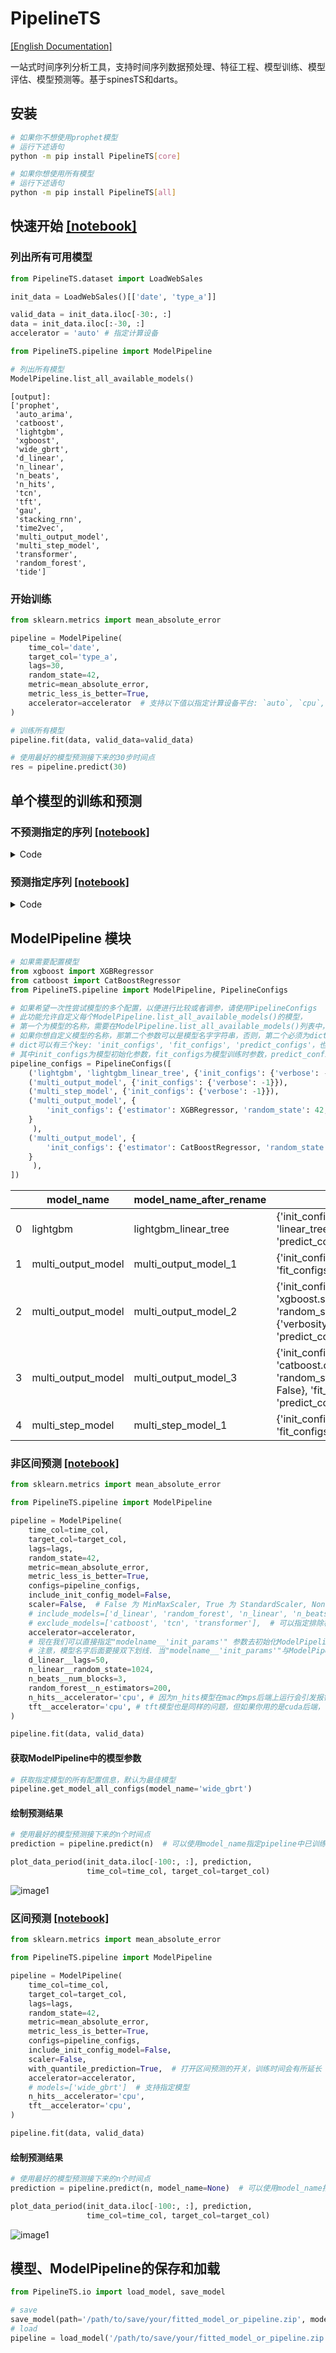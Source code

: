 # PipelineTS
[\[English Documentation\]](https://github.com/BirchKwok/PipelineTS/blob/main/README.md)


一站式时间序列分析工具，支持时间序列数据预处理、特征工程、模型训练、模型评估、模型预测等。基于spinesTS和darts。

## 安装

```bash
# 如果你不想使用prophet模型
# 运行下述语句
python -m pip install PipelineTS[core]

# 如果你想使用所有模型
# 运行下述语句
python -m pip install PipelineTS[all]
```

## 快速开始 [\[notebook\]](https://github.com/BirchKwok/PipelineTS/blob/main/examples/QuickStart.ipynb)

### 列出所有可用模型
```python
from PipelineTS.dataset import LoadWebSales

init_data = LoadWebSales()[['date', 'type_a']]

valid_data = init_data.iloc[-30:, :]
data = init_data.iloc[:-30, :]
accelerator = 'auto' # 指定计算设备

from PipelineTS.pipeline import ModelPipeline

# 列出所有模型
ModelPipeline.list_all_available_models()
```

```
[output]:
['prophet',
 'auto_arima',
 'catboost',
 'lightgbm',
 'xgboost',
 'wide_gbrt',
 'd_linear',
 'n_linear',
 'n_beats',
 'n_hits',
 'tcn',
 'tft',
 'gau',
 'stacking_rnn',
 'time2vec',
 'multi_output_model',
 'multi_step_model',
 'transformer',
 'random_forest',
 'tide']
```

### 开始训练
```python
from sklearn.metrics import mean_absolute_error

pipeline = ModelPipeline(
    time_col='date',
    target_col='type_a',
    lags=30,
    random_state=42,
    metric=mean_absolute_error,
    metric_less_is_better=True,
    accelerator=accelerator  # 支持以下值以指定计算设备平台: `auto`, `cpu`, `tpu`, `cuda`, `mps`.
)

# 训练所有模型
pipeline.fit(data, valid_data=valid_data)

# 使用最好的模型预测接下来的30步时间点
res = pipeline.predict(30)

```

## 单个模型的训练和预测
### 不预测指定的序列 [\[notebook\]](https://github.com/BirchKwok/PipelineTS/blob/main/examples/modeling.ipynb)

<details>
<summary>Code</summary>

```python

from PipelineTS.dataset import LoadMessagesSentDataSets
import pandas as pd
# 转换time_col, 传入模型的time_col被假定为timestamp格式，强烈建议转为pd.Timestamp格式
time_col = 'date'
target_col = 'ta'
lags = 60  # 往前的窗口大小，数据将会被切割成lags天的多条序列进行训练
n = 40 # 需要预测多少步，在这个例子里为需要预测多少天

# 你一样可以通过pandas加载数据
# init_data = pd.read_csv('/path/to/your/data.csv')
init_data = LoadMessagesSentDataSets()[[time_col, target_col]]

init_data[time_col] = pd.to_datetime(init_data[time_col], format='%Y-%m-%d')

# 划分训练集和测试集
valid_data = init_data.iloc[-n:, :]
data = init_data.iloc[:-n, :]
print("data shape: ", data.shape, ", valid data shape: ", valid_data.shape)
data.tail(5)

# 数据可视化
from PipelineTS.plot import plot_data_period
plot_data_period(
    data.iloc[-300:, :], 
    valid_data, 
    time_col=time_col, 
    target_col=target_col, 
    labels=['Train data', 'Valid_data']
)

# 训练和预测
from PipelineTS.nn_model import TiDEModel
tide = TiDEModel(
    time_col=time_col, target_col=target_col, lags=lags, random_state=42, 
    quantile=0.9, enable_progress_bar=False, enable_model_summary=False
)
tide.fit(data)
tide.predict(n)

```
</details>

### 预测指定序列 [\[notebook\]](https://github.com/BirchKwok/PipelineTS/blob/main/examples/modeling-with-predict-specify-series.ipynb)

<details>
<summary>Code</summary>

```python

from PipelineTS.dataset import LoadMessagesSentDataSets
import pandas as pd

# 转换time_col, 传入模型的time_col被假定为timestamp格式，强烈建议转为pd.Timestamp格式
time_col = 'date'
target_col = 'ta'
lags = 60  # 往前的窗口大小，数据将会被切割成lags天的多条序列进行训练
n = 40  # 需要预测多少步，在这个例子里为需要预测多少天

# 你一样可以通过pandas加载数据
# init_data = pd.read_csv('/path/to/your/data.csv')
init_data = LoadMessagesSentDataSets()[[time_col, target_col]]

init_data[time_col] = pd.to_datetime(init_data[time_col], format='%Y-%m-%d')

# 划分训练集和测试集
valid_data = init_data.iloc[-n:, :]
data = init_data.iloc[:-n, :]
print("data shape: ", data.shape, ", valid data shape: ", valid_data.shape)
data.tail(5)

# 数据可视化
from PipelineTS.plot import plot_data_period

plot_data_period(
    data.iloc[-300:, :],
    valid_data,
    time_col=time_col,
    target_col=target_col,
    labels=['Train data', 'Valid_data']
)

# 训练和预测
from PipelineTS.nn_model import TiDEModel

tide = TiDEModel(
    time_col=time_col, target_col=target_col, lags=lags, random_state=42,
    quantile=0.9, enable_progress_bar=False, enable_model_summary=False
)
tide.fit(data)
tide.predict(n, data=valid_data)
```

</details>


## ModelPipeline 模块

```python
# 如果需要配置模型
from xgboost import XGBRegressor
from catboost import CatBoostRegressor
from PipelineTS.pipeline import ModelPipeline, PipelineConfigs

# 如果希望一次性尝试模型的多个配置，以便进行比较或者调参，请使用PipelineConfigs
# 此功能允许自定义每个ModelPipeline.list_all_available_models()的模型，
# 第一个为模型的名称，需要在ModelPipeline.list_all_available_models()列表中，
# 如果你想自定义模型的名称，那第二个参数可以是模型名字字符串，否则，第二个必须为dict类型
# dict可以有三个key: 'init_configs', 'fit_configs', 'predict_configs'，也可以任意一个，剩余的会自动补全为默认参数
# 其中init_configs为模型初始化参数，fit_configs为模型训练时参数，predict_configs为模型预测时参数
pipeline_configs = PipelineConfigs([
    ('lightgbm', 'lightgbm_linear_tree', {'init_configs': {'verbose': -1, 'linear_tree': True}}),
    ('multi_output_model', {'init_configs': {'verbose': -1}}),
    ('multi_step_model', {'init_configs': {'verbose': -1}}),
    ('multi_output_model', {
        'init_configs': {'estimator': XGBRegressor, 'random_state': 42, 'kwargs': {'verbosity': 0}}
    }
     ),
    ('multi_output_model', {
        'init_configs': {'estimator': CatBoostRegressor, 'random_state': 42, 'verbose': False}
    }
     ),
])
```
<table>
<thead>
<tr><th style="text-align: right;">  </th><th>model_name        </th><th>model_name_after_rename  </th><th>model_configs                                                                                                                                                    </th></tr>
</thead>
<tbody>
<tr><td style="text-align: right;"> 0</td><td>lightgbm          </td><td>lightgbm_linear_tree     </td><td>{&#x27;init_configs&#x27;: {&#x27;verbose&#x27;: -1, &#x27;linear_tree&#x27;: True}, &#x27;fit_configs&#x27;: {}, &#x27;predict_configs&#x27;: {}}                                                                 </td></tr>
<tr><td style="text-align: right;"> 1</td><td>multi_output_model</td><td>multi_output_model_1     </td><td>{&#x27;init_configs&#x27;: {&#x27;verbose&#x27;: -1}, &#x27;fit_configs&#x27;: {}, &#x27;predict_configs&#x27;: {}}                                                                                      </td></tr>
<tr><td style="text-align: right;"> 2</td><td>multi_output_model</td><td>multi_output_model_2     </td><td>{&#x27;init_configs&#x27;: {&#x27;estimator&#x27;: &lt;class &#x27;xgboost.sklearn.XGBRegressor&#x27;&gt;, &#x27;random_state&#x27;: 42, &#x27;kwargs&#x27;: {&#x27;verbosity&#x27;: 0}}, &#x27;fit_configs&#x27;: {}, &#x27;predict_configs&#x27;: {}}</td></tr>
<tr><td style="text-align: right;"> 3</td><td>multi_output_model</td><td>multi_output_model_3     </td><td>{&#x27;init_configs&#x27;: {&#x27;estimator&#x27;: &lt;class &#x27;catboost.core.CatBoostRegressor&#x27;&gt;, &#x27;random_state&#x27;: 42, &#x27;verbose&#x27;: False}, &#x27;fit_configs&#x27;: {}, &#x27;predict_configs&#x27;: {}}       </td></tr>
<tr><td style="text-align: right;"> 4</td><td>multi_step_model  </td><td>multi_step_model_1       </td><td>{&#x27;init_configs&#x27;: {&#x27;verbose&#x27;: -1}, &#x27;fit_configs&#x27;: {}, &#x27;predict_configs&#x27;: {}}                                                                                      </td></tr>
</tbody>
</table>

### 非区间预测 [\[notebook\]](https://github.com/BirchKwok/PipelineTS/blob/main/examples/pipeline.ipynb)

```python
from sklearn.metrics import mean_absolute_error

from PipelineTS.pipeline import ModelPipeline

pipeline = ModelPipeline(
    time_col=time_col, 
    target_col=target_col, 
    lags=lags, 
    random_state=42, 
    metric=mean_absolute_error, 
    metric_less_is_better=True,
    configs=pipeline_configs,
    include_init_config_model=False,
    scaler=False,  # False 为 MinMaxScaler, True 为 StandardScaler, None 表示数据未被缩放
    # include_models=['d_linear', 'random_forest', 'n_linear', 'n_beats'],  # 可以指定使用模型
    # exclude_models=['catboost', 'tcn', 'transformer'],  # 可以指定排除模型，注意，include_models和exclude_models不能同时指定
    accelerator=accelerator,
    # 现在我们可以直接指定"modelname__'init_params'" 参数去初始化ModelPipeline中的模型
    # 注意，模型名字后面要接双下划线. 当"modelname__'init_params'"与ModelPipeline类的默认参数重复时，ModelPipeline类的默认参数将会被忽略
    d_linear__lags=50,
    n_linear__random_state=1024,
    n_beats__num_blocks=3,
    random_forest__n_estimators=200,
    n_hits__accelerator='cpu', # 因为n_hits模型在mac的mps后端上运行会引发报错，因此这里指定为cpu后端
    tft__accelerator='cpu', # tft模型也是同样的问题，但如果你用的是cuda后端，可以直接忽略这两个参数配置
)

pipeline.fit(data, valid_data)
```

#### 获取ModelPipeline中的模型参数
```python
# 获取指定模型的所有配置信息，默认为最佳模型
pipeline.get_model_all_configs(model_name='wide_gbrt')
```

#### 绘制预测结果
```python
# 使用最好的模型预测接下来的n个时间点
prediction = pipeline.predict(n)  # 可以使用model_name指定pipeline中已训练好的模型

plot_data_period(init_data.iloc[-100:, :], prediction, 
                 time_col=time_col, target_col=target_col)
```

![image1](https://github.com/BirchKwok/PipelineTS/blob/main/pics/pic2.png)

### 区间预测 [\[notebook\]](https://github.com/BirchKwok/PipelineTS/blob/main/examples/pipeline-with-quantile-prediction.ipynb)

```python
from sklearn.metrics import mean_absolute_error

from PipelineTS.pipeline import ModelPipeline

pipeline = ModelPipeline(
    time_col=time_col,
    target_col=target_col,
    lags=lags,
    random_state=42,
    metric=mean_absolute_error,
    metric_less_is_better=True,
    configs=pipeline_configs,
    include_init_config_model=False,
    scaler=False,
    with_quantile_prediction=True,  # 打开区间预测的开关，训练时间会有所延长
    accelerator=accelerator,
    # models=['wide_gbrt']  # 支持指定模型
    n_hits__accelerator='cpu',
    tft__accelerator='cpu',
)

pipeline.fit(data, valid_data)
```

#### 绘制预测结果
```python
# 使用最好的模型预测接下来的n个时间点
prediction = pipeline.predict(n, model_name=None)  # 可以使用model_name指定pipeline中已训练好的模型

plot_data_period(init_data.iloc[-100:, :], prediction, 
                 time_col=time_col, target_col=target_col)
```
![image1](https://github.com/BirchKwok/PipelineTS/blob/main/pics/pic3.png)


## 模型、ModelPipeline的保存和加载
```python
from PipelineTS.io import load_model, save_model

# save
save_model(path='/path/to/save/your/fitted_model_or_pipeline.zip', model=pipeline)
# load
pipeline = load_model('/path/to/save/your/fitted_model_or_pipeline.zip')


```
